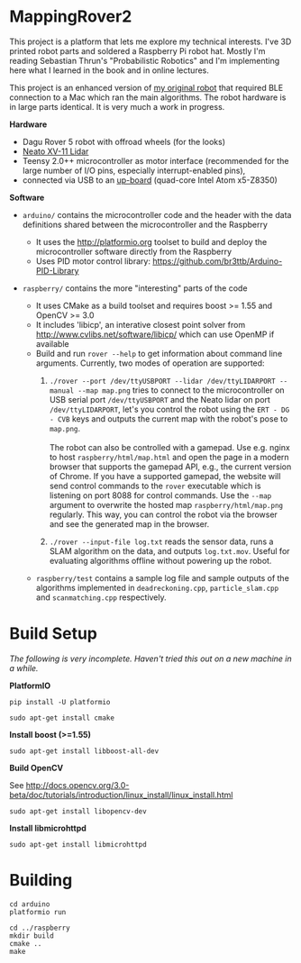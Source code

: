# MappingRover2

This project is a platform that lets me explore my technical interests. I've 3D printed robot parts and soldered a Raspberry Pi robot hat. Mostly I'm reading Sebastian Thrun's "Probabilistic Robotics" and I'm implementing here what I learned in the book and in online lectures.      

This project is an enhanced version of [my original robot](https://github.com/stheophil/MappingRover) that required BLE connection to a Mac which ran the main algorithms. The robot hardware is in large parts identical. It is very much a work in progress.

**Hardware**

- Dagu Rover 5 robot with offroad wheels (for the looks)
- [Neato XV-11 Lidar](https://xv11hacking.wikispaces.com/LIDAR+Sensor)
- Teensy 2.0++ microcontroller as motor interface (recommended for the large number of I/O pins, especially interrupt-enabled pins), 
- connected via USB to an [up-board](http://www.up-board.org/up/specifications/) (quad-core Intel Atom x5-Z8350)

**Software**

- `arduino/` contains the microcontroller code and the header with the data definitions shared between the microcontroller and the Raspberry

	- It uses the http://platformio.org toolset to build and deploy the microcontroller software directly from the Raspberry
	- Uses PID motor control library: https://github.com/br3ttb/Arduino-PID-Library 

- `raspberry/` contains the more "interesting" parts of the code

	- It uses CMake as a build toolset and requires boost >= 1.55 and OpenCV >= 3.0
	- It includes 'libicp', an interative closest point solver from http://www.cvlibs.net/software/libicp/ which can use OpenMP if available
	- Build and run `rover --help` to get information about command line arguments. Currently, two modes of operation are supported:
		1. `./rover --port /dev/ttyUSBPORT --lidar /dev/ttyLIDARPORT --manual --map map.png` tries to connect to the microcontroller on USB serial port `/dev/ttyUSBPORT` and the Neato lidar on port `/dev/ttyLIDARPORT`, let's you control the robot using the `ERT - DG - CVB` keys and outputs the current map with the robot's pose to `map.png`. <br/><br/>
		The robot can also be controlled with a gamepad. Use e.g. nginx to host `raspberry/html/map.html` and open the page in a modern browser that supports the gamepad API, e.g., the current version of Chrome. If you have a supported gamepad, the website will send control commands to the `rover` executable which is listening on port 8088 for control commands. Use the `--map` argument to overwrite the hosted map `raspberry/html/map.png` regularly. This way, you can control the robot via the browser and see the generated map in the browser.

		2. `./rover --input-file log.txt` reads the sensor data, runs a SLAM algorithm on the data, and outputs `log.txt.mov`. Useful for evaluating algorithms offline without powering up the robot. 
	- `raspberry/test` contains a sample log file and sample outputs of the algorithms implemented in `deadreckoning.cpp`, `particle_slam.cpp` and `scanmatching.cpp` respectively. 

# Build Setup 

_The following is very incomplete. Haven't tried this out on a new machine in a while._

**PlatformIO**

`pip install -U platformio`

`sudo apt-get install cmake`

**Install boost (>=1.55)**
    
`sudo apt-get install libboost-all-dev`

**Build OpenCV**

See http://docs.opencv.org/3.0-beta/doc/tutorials/introduction/linux_install/linux_install.html

`sudo apt-get install libopencv-dev`

**Install libmicrohttpd**
    
`sudo apt-get install libmicrohttpd`

# Building 

    cd arduino 
    platformio run

    cd ../raspberry
    mkdir build
    cmake ..
    make
